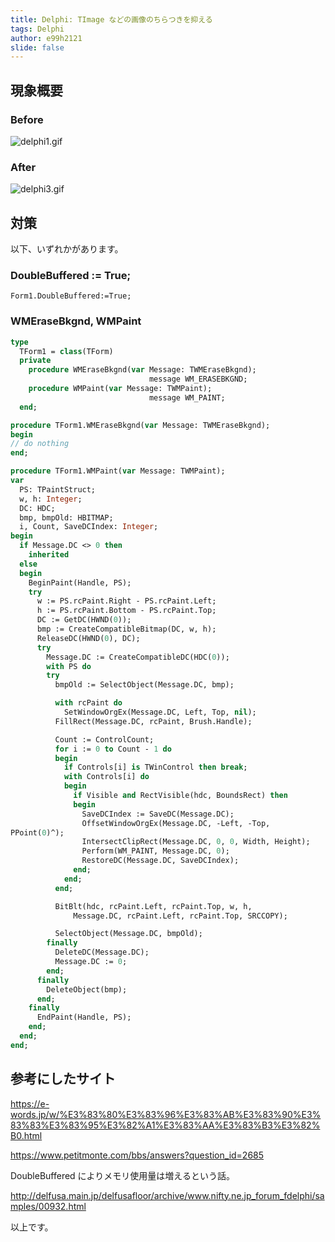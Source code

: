 ```yaml
---
title: Delphi: TImage などの画像のちらつきを抑える
tags: Delphi
author: e99h2121
slide: false
---
```

## 現象概要

### Before
![delphi1.gif](https://qiita-image-store.s3.ap-northeast-1.amazonaws.com/0/93824/3a6912ab-dcca-a08d-b606-cf00d1745267.gif)


### After

![delphi3.gif](https://qiita-image-store.s3.ap-northeast-1.amazonaws.com/0/93824/deedcbb8-1e46-1ac4-6aa7-656d81faae89.gif)


## 対策

以下、いずれかがあります。

### DoubleBuffered := True;

``` 
Form1.DoubleBuffered:=True;
```


### WMEraseBkgnd, WMPaint

```pascal
type
  TForm1 = class(TForm)
  private
    procedure WMEraseBkgnd(var Message: TWMEraseBkgnd);
                               message WM_ERASEBKGND;
    procedure WMPaint(var Message: TWMPaint);
                               message WM_PAINT;
  end;

procedure TForm1.WMEraseBkgnd(var Message: TWMEraseBkgnd);
begin
// do nothing
end;

procedure TForm1.WMPaint(var Message: TWMPaint);
var
  PS: TPaintStruct;
  w, h: Integer;
  DC: HDC;
  bmp, bmpOld: HBITMAP;
  i, Count, SaveDCIndex: Integer;
begin
  if Message.DC <> 0 then
    inherited
  else
  begin
    BeginPaint(Handle, PS);
    try
      w := PS.rcPaint.Right - PS.rcPaint.Left;
      h := PS.rcPaint.Bottom - PS.rcPaint.Top;
      DC := GetDC(HWND(0));
      bmp := CreateCompatibleBitmap(DC, w, h);
      ReleaseDC(HWND(0), DC);
      try
        Message.DC := CreateCompatibleDC(HDC(0));
        with PS do
        try
          bmpOld := SelectObject(Message.DC, bmp);

          with rcPaint do
            SetWindowOrgEx(Message.DC, Left, Top, nil);
          FillRect(Message.DC, rcPaint, Brush.Handle);

          Count := ControlCount;
          for i := 0 to Count - 1 do
          begin
            if Controls[i] is TWinControl then break;
            with Controls[i] do
            begin
              if Visible and RectVisible(hdc, BoundsRect) then
              begin
                SaveDCIndex := SaveDC(Message.DC);
                OffsetWindowOrgEx(Message.DC, -Left, -Top, 
PPoint(0)^);
                IntersectClipRect(Message.DC, 0, 0, Width, Height);
                Perform(WM_PAINT, Message.DC, 0);
                RestoreDC(Message.DC, SaveDCIndex);
              end;
            end;
          end;

          BitBlt(hdc, rcPaint.Left, rcPaint.Top, w, h,
              Message.DC, rcPaint.Left, rcPaint.Top, SRCCOPY);

          SelectObject(Message.DC, bmpOld);
        finally
          DeleteDC(Message.DC);
          Message.DC := 0;
        end;
      finally
        DeleteObject(bmp);
      end;
    finally
      EndPaint(Handle, PS);
    end;
  end;
end;

```


## 参考にしたサイト

https://e-words.jp/w/%E3%83%80%E3%83%96%E3%83%AB%E3%83%90%E3%83%83%E3%83%95%E3%82%A1%E3%83%AA%E3%83%B3%E3%82%B0.html

https://www.petitmonte.com/bbs/answers?question_id=2685

DoubleBuffered によりメモリ使用量は増えるという話。

http://delfusa.main.jp/delfusafloor/archive/www.nifty.ne.jp_forum_fdelphi/samples/00932.html

以上です。
